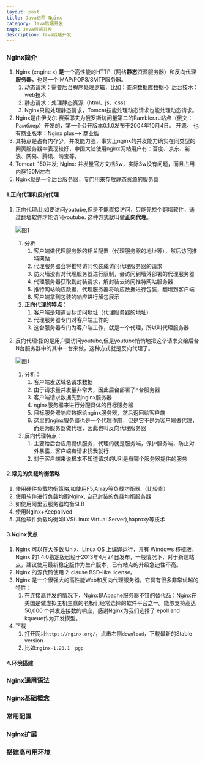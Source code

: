 ```yaml
---
layout: post
title: Java进阶-Nginx
category: Java后端开发
tags: Java后端开发
description: Java后端开发
---  
```


### Nginx简介
1. Nginx (engine x) **是**一个高性能的HTTP（网络**静态**资源服务器）和反向代理**服务器**，也是一个IMAP/POP3/SMTP服务器。
    1. 动态请求：需要后台程序处理逻辑，比如：查询数据库数据-》后台技术：web技术
    2. 静态请求：处理静态资源（html、js、css）
    3. Nginx只能处理静态请求，Tomcat技能处理动态请求也能处理动态请求。
2. Nginx是由伊戈尔·赛索耶夫为俄罗斯访问量第二的Rambler.ru站点（俄文：Рамблер）开发的，第一个公开版本0.1.0发布于2004年10月4日。 开源。 也有商业版本：Nginx plus--> 商业版
3. 其特点是占有内存少，并发能力强，事实上nginx的并发能力确实在同类型的网页服务器中表现较好，中国大陆使用nginx网站用户有：百度、京东、新浪、网易、腾讯、淘宝等。
4. Tomcat: 150并发; Nginx: 并发量官方文档5w，实际3w没有问题，而且占用内存150M左右
5. Nginx就是一个后台服务器，专门用来存放静态资源的服务器

#### 1.正向代理和反向代理
1. 正向代理:比如要访问youtube,但是不能直接访问，只能先找个翻墙软件，通过翻墙软件才能访问youtube. 这种方式就叫做**正向代理**。
    
    ![图1](https://gitee.com/zhonghua123/blogimgs/raw/master/img/javazh-59.png) 
    
    1. 分析
        1. 客户端做代理服务器的相关配置（代理服务器的地址等），然后访问推特网站
        2. 代理服务器会将推特访问包装成访问代理服务器的请求
        3. 防火墙没有对代理服务器进行限制，会访问到墙外部署的代理服务器
        4. 代理服务器获取到封装请求，解封装去访问推特网站服务器
        5. 推特网站响应数据，代理服务器将响应数据进行包装，翻墙到客户端
        6. 客户端拿到包装的响应进行解包展示
    2. **正向代理的特点：**
        1. 客户端是知道目标访问地址（代理服务器的地址）
        2. 代理服务器专门对客户端工作的
        3. 这台服务器专门为客户端工作，就是一个代理，所以叫代理服务器
2. 反向代理:指的是用户要访问youtube,但是youtube悄悄地把这个请求交给后台N台服务器中的其中一台来做，这种方式就是反向代理了。
    
    ![图1](https://gitee.com/zhonghua123/blogimgs/raw/master/img/javazh-60.png) 
    
    1. 分析：
        1. 客户端发送域名请求数据
        2. 由于请求量并发量非常大，因此后台部署了n台服务器
        3. 客户端请求数据先到nginx服务器
        4. nginx服务器来进行分配具体的目标服务器
        5. 目标服务器响应数据给nginx服务器，然后返回给客户端
        6. 这里的nginx服务器也是一个代理作用，但是它不是为客户端做代理，而是为服务器做代理，因此也叫反向代理服务器
    2. 反向代理特点：
        1. 主要给后台应用提供服务，代理的就是服务端，保护服务端，防止对外暴露，客户端有请求找我就行
        2. 对于客户端来说根本不知道请求的URI是有哪个服务器提供的服务

#### 2.常见的负载均衡策略
1. 使用硬件负载均衡策略,如使用F5,Array等负载均衡器.（比较贵）
2. 使用软件进行负载均衡Nginx, 自己封装的负载均衡服务器
3. 如使用阿里云服务器均衡SLB
4. 使用Nginx+Keepalived
5. 其他软件负载均衡如LVS(Linux Virtual Server),haproxy等技术

#### 3.Nginx优点
1. Nginx 可以在大多数 Unix、Linux OS 上编译运行，并有 Windows 移植版。 Nginx 的1.4.0稳定版已经于2013年4月24日发布，一般情况下，对于新建站点，建议使用最新稳定版作为生产版本，已有站点的升级急迫性不高。
2. Nginx 的源代码使用 2-clause BSD-like license。
3. Nginx 是一个很强大的高性能Web和反向代理服务器，它具有很多非常优越的特性：
    1. 在连接高并发的情况下，Nginx是Apache服务器不错的替代品：Nginx在美国是做虚拟主机生意的老板们经常选择的软件平台之一。能够支持高达 50,000 个并发连接数的响应，感谢Nginx为我们选择了 epoll and kqueue作为开发模型。
5. 下载
    1. 打开网址`https://nginx.org/`，点击右侧`download`，下载最新的Stable version
    2. 比如:`nginx-1.20.1  pgp`

#### 4.环境搭建

### Nginx通用语法

### Nginx基础概念

### 常用配置

### Nginx扩展

### 搭建高可用环境


